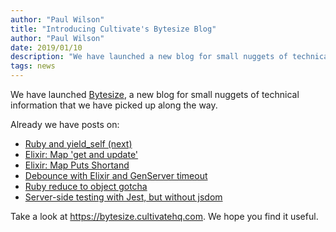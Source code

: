 ```yaml
---
author: "Paul Wilson"
title: "Introducing Cultivate's Bytesize Blog"
author: "Paul Wilson"
date: 2019/01/10
description: "We have launched a new blog for small nuggets of technical information ('bytesized' - geddit?)  that we have picked up along the way."
tags: news
---
```


We have launched [Bytesize](https://bytesize.cultivatehq.com), a new blog for small nuggets of technical information that we have picked up along the way.

Already we have posts on:

* [Ruby and yield_self (next)](https://bytesize.cultivatehq.com/ruby/2018/12/17/first-bytesize-ruby-yield-self.html)
* [Elixir: Map 'get and update'](https://bytesize.cultivatehq.com/elixir/2018/12/17/map-get-and-update.html)
* [Elixir: Map Puts Shortand](https://bytesize.cultivatehq.com/elixir/2018/12/17/map-puts-shorthand.html)
* [Debounce with Elixir and GenServer timeout](https://bytesize.cultivatehq.com/elixir/otp/nerves/2019/01/03/debounce-with-elixir.html)
* [Ruby reduce to object gotcha](https://bytesize.cultivatehq.com/ruby/2019/01/03/ruby-reduce-to-object-gotcha.html)
* [Server-side testing with Jest, but without jsdom](https://bytesize.cultivatehq.com/javascript/testing/jest/2019/01/09/server-side-testing-with-jest-without-jsdom.html)

Take a look at https://bytesize.cultivatehq.com. We hope you find it useful.